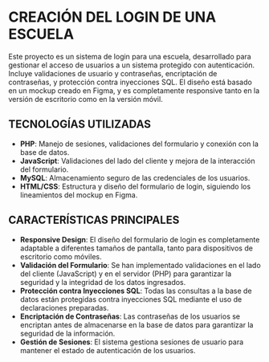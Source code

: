 # CREACIÓN DEL LOGIN DE UNA ESCUELA

Este proyecto es un sistema de login para una escuela, desarrollado para gestionar el acceso de usuarios a un sistema protegido con autenticación. Incluye validaciones de usuario y contraseñas, encriptación de contraseñas, y protección contra inyecciones SQL. El diseño está basado en un mockup creado en Figma, y es completamente responsive tanto en la versión de escritorio como en la versión móvil.

## TECNOLOGÍAS UTILIZADAS

- **PHP**: Manejo de sesiones, validaciones del formulario y conexión con la base de datos.
- **JavaScript**: Validaciones del lado del cliente y mejora de la interacción del formulario.
- **MySQL**: Almacenamiento seguro de las credenciales de los usuarios.
- **HTML/CSS**: Estructura y diseño del formulario de login, siguiendo los lineamientos del mockup en Figma.

## CARACTERÍSTICAS PRINCIPALES

- **Responsive Design**: El diseño del formulario de login es completamente adaptable a diferentes tamaños de pantalla, tanto para dispositivos de escritorio como móviles.
- **Validación del Formulario**: Se han implementado validaciones en el lado del cliente (JavaScript) y en el servidor (PHP) para garantizar la seguridad y la integridad de los datos ingresados.
- **Protección contra Inyecciones SQL**: Todas las consultas a la base de datos están protegidas contra inyecciones SQL mediante el uso de declaraciones preparadas.
- **Encriptación de Contraseñas**: Las contraseñas de los usuarios se encriptan antes de almacenarse en la base de datos para garantizar la seguridad de la información.
- **Gestión de Sesiones**: El sistema gestiona sesiones de usuario para mantener el estado de autenticación de los usuarios.


